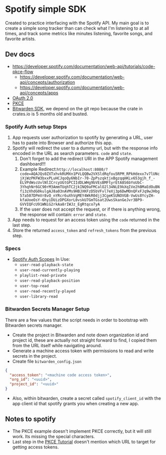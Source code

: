 # Spotify simple SDK

Created to practice interfacing with the Spotify API. My main goal is to create a simple song tracker than can check what I'm listening to at all times, and track some metrics like minutes listening, favorite songs, and favorite artists.

## Dev docs

- https://developer.spotify.com/documentation/web-api/tutorials/code-pkce-flow
  - https://developer.spotify.com/documentation/web-api/concepts/authorization
  - https://developer.spotify.com/documentation/web-api/concepts/apps
- [OAuth 2.0](https://datatracker.ietf.org/doc/html/rfc6749)
- [PKCE](https://datatracker.ietf.org/doc/html/rfc7636#section-4.1)
- [Bitwarden SDK](https://github.com/bitwarden/sdk), we depend on the git repo because the crate in crates.io is 5 months old and busted.

### Spotify Auth setup Steps

1. App requests user authorization to spotify by generating a URL, user has to paste into Browser and authorize this app.
1. Spotify will redirect the user to a dummy url, but with the response info encoded in the URL as search parameters. `code` and `state`.
   1. Don't forget to add the redirect URI in the APP Spotify management dashboard!!!
   1. Example Redirect:`http://localhost:8080/?code=AQAJQs0ZXTxhvkRUMXn1PVLQQBw2VXSldRqfou5RPM_RPkHdexx7v7lUNcjXjWzPKFW3bxxPLuHCJqoQy6NbIr-70-ZpPszqktjxBgzqqmKLv653gjh_f_-ELVPdWscUvlNlICrcyUGtGPCIIdDLWHg9bVEsBMFtyrEtA8S6bYoUbC-3YhqhNr6GC90rM3AmmTUqhTC2jkINQ9aFMCalO2l34NLE9kXqIVe2hBMaEdOuBNfi3zXhdG0kulgAJ8a03nAVMs9HBJXKFzD5bVFvl7eXj3p6DwMOnQFxFJq9wJHbg57a507DPmVr8vO_nYRcr6uXhVgMEY4WkR0djj3CgeKSUNOVGB-VwUs8YcyZH-kfaUoeOsY-6hyiDUizDPGXorL0vskU7GmTGsat2UwsSkanGeJvr3BP9-GVVIQFcU91WNiG2rkAa8rIWJz_EgRtqco7yA`
   1. If the user does not accept the request, or if there is anything wrong, the response will contain: `error` and `state`.
1. App needs to request for an access token using the `code` returned in the last step.
1. Store the returned `access_token` and `refresh_tokens` from the previous step.

### Specs

- [Spotify Auth Scopes](https://developer.spotify.com/documentation/web-api/concepts/scopes) In Use:
  - `user-read-playback-state`
  - `user-read-currently-playing`
  - `playlist-read-private`
  - `user-read-playback-position`
  - `user-top-read`
  - `user-read-recently-played`
  - `user-library-read`

### Bitwarden Secrets Manager Setup

There are a few values that the script needs in order to bootstrap with Bitwarden secrets manager.

- Create the project in Bitwarden and note down organization id and project id, these are actually not straight forward to find, I copied them from the URL itself while navigating around.
- Generate a machine access token with permissions to read and write secrets in the project.
- Create file `bitwarden_config.json`

```json
{
  "access_token": "<machine code access token>",
  "org_id": "<uuid>",
  "project_id": "<uuid>"
}
```

- Also, within bitwarden, create a secret called `spotify_client_id` with the app client id that spotify grants you when creating a new app.

## Notes to spotify

- The PKCE example doesn't implement PKCE correctly, but it will still work. Its missing the special characters.
- Last step in the [PKCE Tutorial](https://developer.spotify.com/documentation/web-api/tutorials/code-pkce-flow) doesn't mention which URL to target for getting access tokens.
